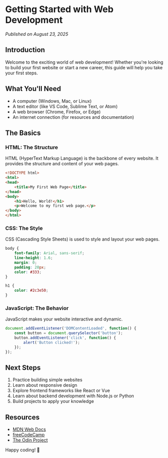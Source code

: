 # Getting Started with Web Development

*Published on August 23, 2025*

## Introduction

Welcome to the exciting world of web development! Whether you're looking to build your first website or start a new career, this guide will help you take your first steps.

## What You'll Need

- A computer (Windows, Mac, or Linux)
- A text editor (like VS Code, Sublime Text, or Atom)
- A web browser (Chrome, Firefox, or Edge)
- An internet connection (for resources and documentation)

## The Basics

### HTML: The Structure

HTML (HyperText Markup Language) is the backbone of every website. It provides the structure and content of your web pages.

```html
<!DOCTYPE html>
<html>
<head>
    <title>My First Web Page</title>
</head>
<body>
    <h1>Hello, World!</h1>
    <p>Welcome to my first web page.</p>
</body>
</html>
```

### CSS: The Style

CSS (Cascading Style Sheets) is used to style and layout your web pages.

```css
body {
    font-family: Arial, sans-serif;
    line-height: 1.6;
    margin: 0;
    padding: 20px;
    color: #333;
}

h1 {
    color: #2c3e50;
}
```

### JavaScript: The Behavior

JavaScript makes your website interactive and dynamic.

```javascript
document.addEventListener('DOMContentLoaded', function() {
    const button = document.querySelector('button');
    button.addEventListener('click', function() {
        alert('Button clicked!');
    });
});
```

## Next Steps

1. Practice building simple websites
2. Learn about responsive design
3. Explore frontend frameworks like React or Vue
4. Learn about backend development with Node.js or Python
5. Build projects to apply your knowledge

## Resources

- [MDN Web Docs](https://developer.mozilla.org/)
- [freeCodeCamp](https://www.freecodecamp.org/)
- [The Odin Project](https://www.theodinproject.com/)

Happy coding! 🚀

